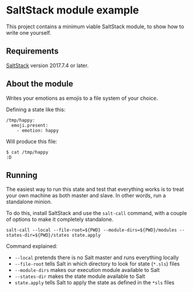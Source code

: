 # SaltStack module example

This project contains a minimum viable SaltStack module, to show how to write one yourself.

## Requirements

[SaltStack](https://docs.saltstack.com/en/latest/topics/installation/index.html) version 2017.7.4 or later.

## About the module

Writes your emotions as emojis to a file system of your choice.

Defining a state like this:

```
/tmp/happy:
  emoji.present:
    - emotion: happy
```

Will produce this file:
```
$ cat /tmp/happy
:D
```

## Running

The easiest way to run this state and test that everything works is to treat your own machine as both master and slave. In other words, run a standalone minion.

To do this, install SaltStack and use the `salt-call` command, with a couple of options to make it completely standalone.

```
salt-call --local --file-root=${PWD} --module-dirs=${PWD}/modules --states-dir=${PWD}/states state.apply
```

Command explained:

* `--local` pretends there is no Salt master and runs everything locally
* `--file-root` tells Salt in which directory to look for state (`*.sls`) files
* `--module-dirs` makes our execution module available to Salt
* `--states-dir` makes the state module available to Salt
* `state.apply` tells Salt to apply the state as defined in the `*sls` files

